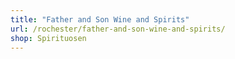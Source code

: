 ```yaml
---
title: "Father and Son Wine and Spirits"
url: /rochester/father-and-son-wine-and-spirits/
shop: Spirituosen
---
```

